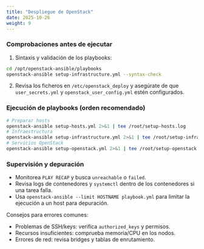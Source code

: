 ```yaml
---
title: "Despliegue de OpenStack"
date: 2025-10-26
weight: 9
---
```


### Comprobaciones antes de ejecutar

1. Sintaxis y validación de los playbooks:

```bash
cd /opt/openstack-ansible/playbooks
openstack-ansible setup-infrastructure.yml --syntax-check
```

2. Revisa los ficheros en `/etc/openstack_deploy` y asegúrate de que `user_secrets.yml` y `openstack_user_config.yml` estén configurados.

### Ejecución de playbooks (orden recomendado)

```bash
# Preparar hosts
openstack-ansible setup-hosts.yml 2>&1 | tee /root/setup-hosts.log
# Infraestructura
openstack-ansible setup-infrastructure.yml 2>&1 | tee /root/setup-infra.log
# Servicios OpenStack
openstack-ansible setup-openstack.yml 2>&1 | tee /root/setup-openstack.log
```

### Supervisión y depuración

- Monitorea `PLAY RECAP` y busca `unreachable` o `failed`.
- Revisa logs de contenedores y `systemctl` dentro de los contenedores si una tarea falla.
- Usa `openstack-ansible --limit HOSTNAME playbook.yml` para limitar la ejecución a un host para depuración.

Consejos para errores comunes:
- Problemas de SSH/keys: verifica `authorized_keys` y permisos.
- Recursos insuficientes: comprueba memoria/CPU en los nodos.
- Errores de red: revisa bridges y tablas de enrutamiento.
